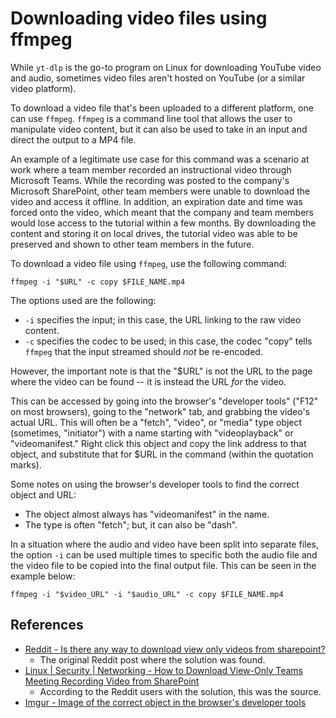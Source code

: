 Downloading video files using ffmpeg
====================================

While `yt-dlp` is the go-to program on Linux for downloading YouTube video and audio, sometimes video files aren't hosted on YouTube (or a similar video platform).

To download a video file that's been uploaded to a different platform, one can use `ffmpeg`. `ffmpeg` is a command line tool that allows the user to manipulate video content, but it can also be used to take in an input and direct the output to a MP4 file.

An example of a legitimate use case for this command was a scenario at work where a team member recorded an instructional video through Microsoft Teams. While the recording was posted to the company's Microsoft SharePoint, other team members were unable to download the video and access it offline. In addition, an expiration date and time was forced onto the video, which meant that the company and team members would lose access to the tutorial within a few months. By downloading the content and storing it on local drives, the tutorial video was able to be preserved and shown to other team members in the future.

To download a video file using `ffmpeg`, use the following command:

```
ffmpeg -i "$URL" -c copy $FILE_NAME.mp4
```

The options used are the following:

- `-i` specifies the input; in this case, the URL linking to the raw video content.
- `-c` specifies the codec to be used; in this case, the codec "copy" tells `ffmpeg` that the input streamed should *not* be re-encoded.

However, the important note is that the "$URL" is not the URL to the page where the video can be found -- it is instead the URL *for* the video.

This can be accessed by going into the browser's "developer tools" ("F12" on most browsers), going to the "network" tab, and grabbing the video's actual URL. This will often be a "fetch", "video", or "media" type object (sometimes, "initiator") with a name starting with "videoplayback" or "videomanifest." Right click this object and copy the link address to that object, and substitute that for $URL in the command (within the quotation marks).

Some notes on using the browser's developer tools to find the correct object and URL:

- The object almost always has "videomanifest" in the name.
- The type is often "fetch"; but, it can also be "dash".

In a situation where the audio and video have been split into separate files, the option `-i` can be used multiple times to specific both the audio file and the video file to be copied into the final output file. This can be seen in the example below:

```
ffmpeg -i "$video_URL" -i "$audio_URL" -c copy $FILE_NAME.mp4
```

References
----------

- [Reddit - Is there any way to download view only videos from sharepoint?](https://www.reddit.com/r/sharepoint/comments/nuk8q0/is_there_any_way_to_download_view_only_videos/)
    - The original Reddit post where the solution was found.
- [Linux | Security | Networking - How to Download View-Only Teams Meeting Recording Video from SharePoint](https://www.lisenet.com/2022/how-to-download-view-only-teams-meeting-recording-video-from-sharepoint/)
    - According to the Reddit users with the solution, this was the source.
- [Imgur - Image of the correct object in the browser's developer tools](https://imgur.com/a/V0IfOxM)
